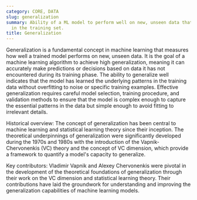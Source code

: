 ```yaml
---
category: CORE, DATA
slug: generalization
summary: Ability of a ML model to perform well on new, unseen data that was not included
  in the training set.
title: Generalization
---
```


Generalization is a fundamental concept in machine learning that measures how well a trained model performs on new, unseen data. It is the goal of a machine learning algorithm to achieve high generalization, meaning it can accurately make predictions or decisions based on data it has not encountered during its training phase. The ability to generalize well indicates that the model has learned the underlying patterns in the training data without overfitting to noise or specific training examples. Effective generalization requires careful model selection, training procedure, and validation methods to ensure that the model is complex enough to capture the essential patterns in the data but simple enough to avoid fitting to irrelevant details.

Historical overview: The concept of generalization has been central to machine learning and statistical learning theory since their inception. The theoretical underpinnings of generalization were significantly developed during the 1970s and 1980s with the introduction of the Vapnik-Chervonenkis (VC) theory and the concept of VC dimension, which provide a framework to quantify a model's capacity to generalize.

Key contributors: Vladimir Vapnik and Alexey Chervonenkis were pivotal in the development of the theoretical foundations of generalization through their work on the VC dimension and statistical learning theory. Their contributions have laid the groundwork for understanding and improving the generalization capabilities of machine learning models.